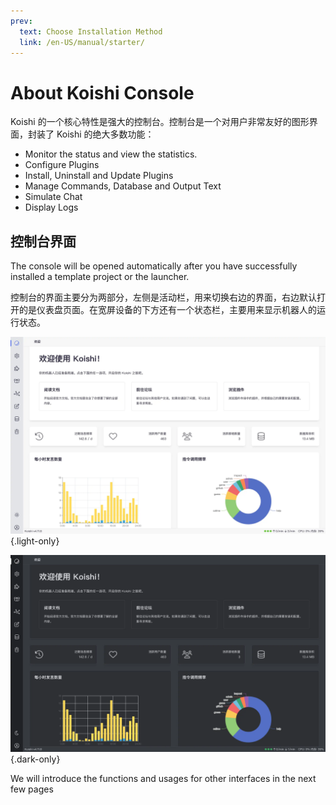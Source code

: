 ```yaml
---
prev:
  text: Choose Installation Method
  link: /en-US/manual/starter/
---
```


# About Koishi Console

Koishi 的一个核心特性是强大的控制台。控制台是一个对用户非常友好的图形界面，封装了 Koishi 的绝大多数功能：

- Monitor the status and view the statistics.
- Configure Plugins
- Install, Uninstall and Update Plugins
- Manage Commands, Database and Output Text
- Simulate Chat
- Display Logs

## 控制台界面

The console will be opened automatically after you have successfully installed a template project or the launcher.

控制台的界面主要分为两部分，左侧是活动栏，用来切换右边的界面，右边默认打开的是仪表盘页面。在宽屏设备的下方还有一个状态栏，主要用来显示机器人的运行状态。

![home](/manual/console/home.light.webp) {.light-only}

![home](/manual/console/home.dark.webp) {.dark-only}

We will introduce the functions and usages for other interfaces in the next few pages

